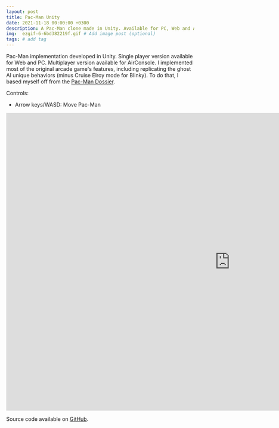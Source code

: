 ```yaml
---
layout: post
title: Pac-Man Unity
date: 2021-11-18 00:00:00 +0300
description: A Pac-Man clone made in Unity. Available for PC, Web and AirConsole.
img:  ezgif-6-6bd382219f.gif # Add image post (optional)
tags: # add tag
---
```

Pac-Man implementation developed in Unity. Single player version available for Web and PC. Multiplayer version available for AirConsole.
I implemented most of the original arcade game's features, including replicating the ghost AI unique behaviors (minus Cruise Elroy mode for Blinky). To do that, I based myself
off from the [Pac-Man Dossier](https://www.gamasutra.com/view/feature/3938/the_pacman_dossier.php?print=1).

Controls:
- Arrow keys/WASD: Move Pac-Man
<p align="center">
  <div>
    <iframe id="flappyBird"
        width="1200"
        height="800"
        frameBorder="0"
        src="https://julia-melgare.github.io/Pac-Man-Web">
    </iframe>
  </div>  
</p>

Source code available on [GitHub](https://github.com/Julia-Melgare/Pac-Man).
